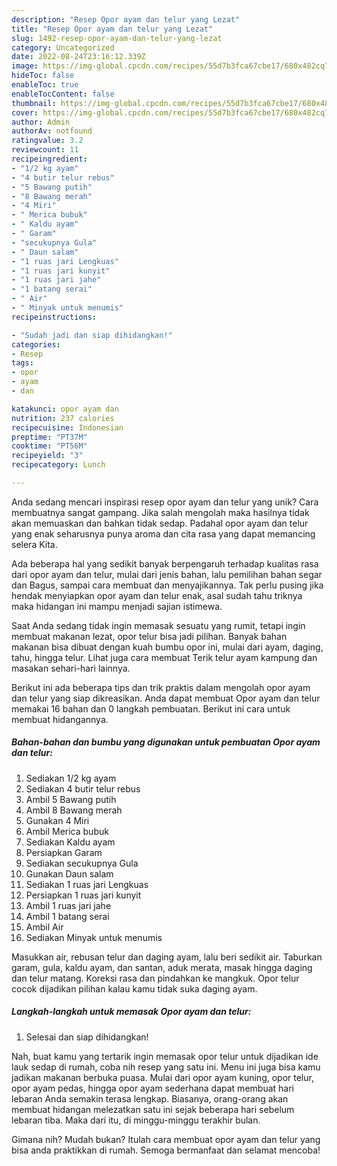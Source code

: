 ```yaml
---
description: "Resep Opor ayam dan telur yang Lezat"
title: "Resep Opor ayam dan telur yang Lezat"
slug: 1492-resep-opor-ayam-dan-telur-yang-lezat
category: Uncategorized
date: 2022-08-24T23:16:12.339Z
image: https://img-global.cpcdn.com/recipes/55d7b3fca67cbe17/680x482cq70/opor-ayam-dan-telur-foto-resep-utama.jpg
hideToc: false
enableToc: true
enableTocContent: false
thumbnail: https://img-global.cpcdn.com/recipes/55d7b3fca67cbe17/680x482cq70/opor-ayam-dan-telur-foto-resep-utama.jpg
cover: https://img-global.cpcdn.com/recipes/55d7b3fca67cbe17/680x482cq70/opor-ayam-dan-telur-foto-resep-utama.jpg
author: Admin
authorAv: notfound
ratingvalue: 3.2
reviewcount: 11
recipeingredient:
- "1/2 kg ayam"
- "4 butir telur rebus"
- "5 Bawang putih"
- "8 Bawang merah"
- "4 Miri"
- " Merica bubuk"
- " Kaldu ayam"
- " Garam"
- "secukupnya Gula"
- " Daun salam"
- "1 ruas jari Lengkuas"
- "1 ruas jari kunyit"
- "1 ruas jari jahe"
- "1 batang serai"
- " Air"
- " Minyak untuk menumis"
recipeinstructions:

- "Sudah jadi dan siap dihidangkan!"
categories:
- Resep
tags:
- opor
- ayam
- dan

katakunci: opor ayam dan 
nutrition: 237 calories
recipecuisine: Indonesian
preptime: "PT37M"
cooktime: "PT56M"
recipeyield: "3"
recipecategory: Lunch

---
```





Anda sedang mencari inspirasi resep opor ayam dan telur yang unik? Cara membuatnya sangat gampang. Jika salah mengolah maka hasilnya tidak akan memuaskan dan bahkan tidak sedap. Padahal opor ayam dan telur yang enak seharusnya punya aroma dan cita rasa yang dapat memancing selera Kita.





Ada beberapa hal yang sedikit banyak berpengaruh terhadap kualitas rasa dari opor ayam dan telur, mulai dari jenis bahan, lalu pemilihan bahan segar dan Bagus, sampai cara membuat dan menyajikannya. Tak perlu pusing jika hendak menyiapkan opor ayam dan telur enak,      asal sudah tahu triknya maka hidangan ini mampu menjadi sajian istimewa.














Saat Anda sedang tidak ingin memasak sesuatu yang rumit, tetapi ingin membuat makanan lezat, opor telur bisa jadi pilihan. Banyak bahan makanan bisa dibuat dengan kuah bumbu opor ini, mulai dari ayam, daging, tahu, hingga telur. Lihat juga cara membuat Terik telur ayam kampung dan masakan sehari-hari lainnya.






Berikut ini ada beberapa tips dan trik praktis dalam mengolah opor ayam dan telur yang siap dikreasikan. Anda dapat membuat Opor ayam dan telur memakai 16 bahan dan 0 langkah pembuatan. Berikut ini cara untuk membuat hidangannya.

<!--inarticleads1-->

##### Bahan-bahan dan bumbu yang digunakan untuk pembuatan Opor ayam dan telur:

1. Sediakan 1/2 kg ayam
1. Sediakan 4 butir telur rebus
1. Ambil 5 Bawang putih
1. Ambil 8 Bawang merah
1. Gunakan 4 Miri
1. Ambil  Merica bubuk
1. Sediakan  Kaldu ayam
1. Persiapkan  Garam
1. Sediakan secukupnya Gula
1. Gunakan  Daun salam
1. Sediakan 1 ruas jari Lengkuas
1. Persiapkan 1 ruas jari kunyit
1. Ambil 1 ruas jari jahe
1. Ambil 1 batang serai
1. Ambil  Air
1. Sediakan  Minyak untuk menumis


Masukkan air, rebusan telur dan daging ayam, lalu beri sedikit air. Taburkan garam, gula, kaldu ayam, dan santan, aduk merata, masak hingga daging dan telur matang. Koreksi rasa dan pindahkan ke mangkuk. Opor telur cocok dijadikan pilihan kalau kamu tidak suka daging ayam. 

<!--inarticleads2-->

##### Langkah-langkah untuk memasak Opor ayam dan telur:


1. Selesai dan siap dihidangkan!

Nah, buat kamu yang tertarik ingin memasak opor telur untuk dijadikan ide lauk sedap di rumah, coba nih resep yang satu ini. Menu ini juga bisa kamu jadikan makanan berbuka puasa. Mulai dari opor ayam kuning, opor telur, opor ayam pedas, hingga opor ayam sederhana dapat membuat hari lebaran Anda semakin terasa lengkap. Biasanya, orang-orang akan membuat hidangan melezatkan satu ini sejak beberapa hari sebelum lebaran tiba. Maka dari itu, di minggu-minggu terakhir bulan. 

Gimana nih? Mudah bukan? Itulah cara membuat opor ayam dan telur yang bisa anda praktikkan di rumah. Semoga bermanfaat dan selamat mencoba!
